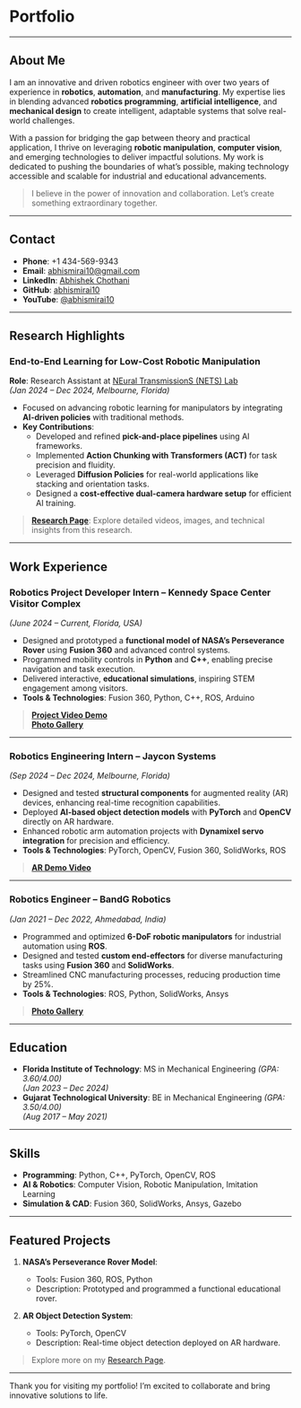 # Portfolio

---

## About Me
I am an innovative and driven robotics engineer with over two years of experience in **robotics**, **automation**, and **manufacturing**. My expertise lies in blending advanced **robotics programming**, **artificial intelligence**, and **mechanical design** to create intelligent, adaptable systems that solve real-world challenges.  

With a passion for bridging the gap between theory and practical application, I thrive on leveraging **robotic manipulation**, **computer vision**, and emerging technologies to deliver impactful solutions. My work is dedicated to pushing the boundaries of what’s possible, making technology accessible and scalable for industrial and educational advancements.

> I believe in the power of innovation and collaboration. Let’s create something extraordinary together.

---

## Contact
- **Phone**: +1 434-569-9343  
- **Email**: [abhismirai10@gmail.com](mailto:abhismirai10@gmail.com)  
- **LinkedIn**: [Abhishek Chothani](https://www.linkedin.com/in/abhishek-chothani10/)  
- **GitHub**: [abhismirai10](https://github.com/abhismirai10)  
- **YouTube**: [@abhismirai10](https://www.youtube.com/@abhismirai10)  

---

## Research Highlights

### End-to-End Learning for Low-Cost Robotic Manipulation  
**Role**: Research Assistant at [NEural TransmissionS (NETS) Lab](https://research.fit.edu/nets/)  
*(Jan 2024 – Dec 2024, Melbourne, Florida)*  

- Focused on advancing robotic learning for manipulators by integrating **AI-driven policies** with traditional methods.  
- **Key Contributions**:
  - Developed and refined **pick-and-place pipelines** using AI frameworks.  
  - Implemented **Action Chunking with Transformers (ACT)** for task precision and fluidity.  
  - Leveraged **Diffusion Policies** for real-world applications like stacking and orientation tasks.
  - Designed a **cost-effective dual-camera hardware setup** for efficient AI training.  

> **[Research Page](research.md)**: Explore detailed videos, images, and technical insights from this research.  

---

## Work Experience

### Robotics Project Developer Intern – Kennedy Space Center Visitor Complex  
*(June 2024 – Current, Florida, USA)*  
- Designed and prototyped a **functional model of NASA’s Perseverance Rover** using **Fusion 360** and advanced control systems.  
- Programmed mobility controls in **Python** and **C++**, enabling precise navigation and task execution.  
- Delivered interactive, **educational simulations**, inspiring STEM engagement among visitors.  
- **Tools & Technologies**: Fusion 360, Python, C++, ROS, Arduino  

> **[Project Video Demo](https://www.linkedin.com/feed/update/urn:li:activity:7279524648160034816/)**  
> **[Photo Gallery](https://drive.google.com/drive/u/0/folders/1B4sTZQE-PkNOJ4z4tLYSNCGGZhn7AfbS)**  

---

### Robotics Engineering Intern – Jaycon Systems  
*(Sep 2024 – Dec 2024, Melbourne, Florida)*  
- Designed and tested **structural components** for augmented reality (AR) devices, enhancing real-time recognition capabilities.  
- Deployed **AI-based object detection models** with **PyTorch** and **OpenCV** directly on AR hardware.  
- Enhanced robotic arm automation projects with **Dynamixel servo integration** for precision and efficiency.  
- **Tools & Technologies**: PyTorch, OpenCV, Fusion 360, SolidWorks, ROS  

> **[AR Demo Video](#)**  

---

### Robotics Engineer – BandG Robotics  
*(Jan 2021 – Dec 2022, Ahmedabad, India)*  
- Programmed and optimized **6-DoF robotic manipulators** for industrial automation using **ROS**.  
- Designed and tested **custom end-effectors** for diverse manufacturing tasks using **Fusion 360** and **SolidWorks**.  
- Streamlined CNC manufacturing processes, reducing production time by 25%.  
- **Tools & Technologies**: ROS, Python, SolidWorks, Ansys  

> **[Photo Gallery](#)**  

---

## Education

- **Florida Institute of Technology**: MS in Mechanical Engineering *(GPA: 3.60/4.00)*  
  *(Jan 2023 – Dec 2024)*  
- **Gujarat Technological University**: BE in Mechanical Engineering *(GPA: 3.50/4.00)*  
  *(Aug 2017 – May 2021)*  

---

## Skills

- **Programming**: Python, C++, PyTorch, OpenCV, ROS  
- **AI & Robotics**: Computer Vision, Robotic Manipulation, Imitation Learning  
- **Simulation & CAD**: Fusion 360, SolidWorks, Ansys, Gazebo  

---

## Featured Projects

1. **NASA’s Perseverance Rover Model**:  
   - Tools: Fusion 360, ROS, Python  
   - Description: Prototyped and programmed a functional educational rover.  

2. **AR Object Detection System**:  
   - Tools: PyTorch, OpenCV  
   - Description: Real-time object detection deployed on AR hardware.  

> Explore more on my [Research Page](research.md).  

---

Thank you for visiting my portfolio! I’m excited to collaborate and bring innovative solutions to life.
